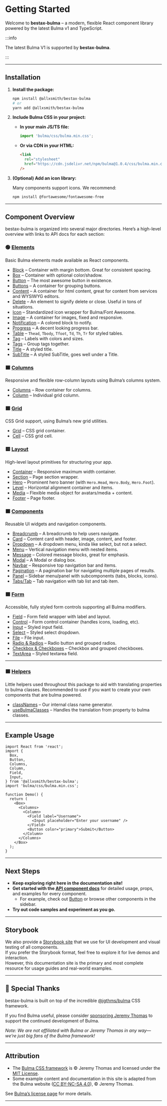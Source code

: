 # Getting Started

Welcome to **bestax-bulma** – a modern, flexible React component library powered by the latest Bulma v1 and TypeScript.

:::info

The latest Bulma V1 is supported by **bestax-bulma**.

:::

---

## Installation

1. **Install the package:**

   ```bash
   npm install @allxsmith/bestax-bulma
   # or
   yarn add @allxsmith/bestax-bulma
   ```

2. **Include Bulma CSS in your project:**
   - **In your main JS/TS file:**
     ```js
     import 'bulma/css/bulma.min.css';
     ```
   - **Or via CDN in your HTML:**
     ```html
     <link
       rel="stylesheet"
       href="https://cdn.jsdelivr.net/npm/bulma@1.0.4/css/bulma.min.css"
     />
     ```

3. **(Optional) Add an icon library:**

   Many components support icons. We recommend:

   ```bash
   npm install @fortawesome/fontawesome-free
   ```

---

## Component Overview

bestax-bulma is organized into several major directories. Here’s a high-level overview with links to API docs for each section:

### 🟢 [Elements](/docs/category/elements)

Basic Bulma elements made available as React components.

- [Block](/docs/api/elements/block) – Container with margin bottom. Great for consistent spacing.
- [Box](/docs/api/elements/box) – Container with optional color/shadow.
- [Button](/docs/api/elements/button) – The most awesome button in existence.
- [Buttons](/docs/api/elements/buttons) – A container for grouping buttons.
- [Content](/docs/api/elements/content) – A container for html content, great for content from services and WYSIWYG editors.
- [Delete](/docs/api/elements/delete) – An element to signify delete or close. Useful in tons of situations.
- [Icon](/docs/api/elements/icon) – Standardized icon wrapper for Bulma/Font Awesome.
- [Image](/docs/api/elements/image) – A container for images, fixed and responsive.
- [Notification](/docs/api/elements/notification) – A colored block to notify.
- [Progress](/docs/api/elements/progress) – A decent looking progress bar.
- [Table](/docs/api/elements/table) – `Thead`, `Tbody`, `Tfoot`, `Td`, `Th`, `Tr` for styled tables.
- [Tag](/docs/api/elements/tag) – Labels with colors and sizes.
- [Tags](/docs/api/elements/tags) – Group tags together.
- [Title](/docs/api/elements/title) – A styled title.
- [SubTitle](/docs/api/elements/subtitle) – A styled SubTitle, goes well under a Title.

### 🟦 [Columns](/docs/category/columns)

Responsive and flexible row-column layouts using Bulma’s columns system.

- [Columns](/docs/api/columns) – Row container for columns.
- [Column](/docs/api/columns/column) – Individual grid column.

### 🟩 [Grid](/docs/category/grid)

CSS Grid support, using Bulma’s new grid utilities.

- [Grid](/docs/api/grid) – CSS grid container.
- [Cell](/docs/api/grid/cell) – CSS grid cell.

### 🟨 [Layout](/docs/category/layout)

High-level layout primitives for structuring your app.

- [Container](/docs/api/layout/container) – Responsive maximum width container.
- [Section](/docs/api/layout/section) – Page section wrapper.
- [Hero](/docs/api/layout/hero) – Prominent hero banner (with `Hero.Head`, `Hero.Body`, `Hero.Foot`).
- [Level](/docs/api/layout/level) – Horizontal alignment container and items.
- [Media](/docs/api/layout/media) – Flexible media object for avatars/media + content.
- [Footer](/docs/api/layout/footer) – Page footer.

### 🟧 [Components](/docs/category/components)

Reusable UI widgets and navigation components.

- [Breadcrumb](/docs/api/components/breadcrumb) – A breadcrumb to help users navigate.
- [Card](/docs/api/components/card) – Content card with header, image, content, and footer.
- [Dropdown](/docs/api/components/dropdown) – A dropdown menu, kinda like select, but not a select.
- [Menu](/docs/api/components/menu) – Vertical navigation menu with nested items.
- [Message](/docs/api/components/message) – Colored message blocks, great for emphasis.
- [Modal](/docs/api/components/modal) – A Modal or dialog box.
- [Navbar](/docs/api/components/navbar) – Responsive top navigation bar and items.
- [Pagination](/docs/api/components/pagination) – A pagination bar for navigating multiple pages of results.
- [Panel](/docs/api/components/panel) – Sidebar menu/panel with subcomponents (tabs, blocks, icons).
- [Tabs/Tab](/docs/api/components/tabs) – Tab navigation with tab list and tab item.

### 🟪 [Form](/docs/category/form)

Accessible, fully styled form controls supporting all Bulma modifiers.

- [Field](/docs/api/form/field) – Form field wrapper with label and layout.
- [Control](/docs/api/form/control) – Form control container (handles icons, loading, etc).
- [Input](/docs/api/form/input) – Styled input field.
- [Select](/docs/api/form/select) – Styled select dropdown.
- [File](/docs/api/form/file) – File input.
- [Radio & Radios](/docs/api/form/radio) – Radio button and grouped radios.
- [Checkbox & Checkboxes](/docs/api/form/checkbox) – Checkbox and grouped checkboxes.
- [TextArea](/docs/api/form/textarea) – Styled textarea field.

---

### 🟦 [Helpers](/docs/category/helpers)

Little helpers used throughout this package to aid with translating properties to bulma classes. Recommended to use if you want to create your own components that are bulma powered.

- [classNames](/docs/api/helpers/classnames) – Our internal class name generator.
- [useBulmaClasses](/docs/api/helpers/usebulmaclasses) – Handles the translation from property to bulma classes.

---

## Example Usage

```tsx live
import React from 'react';
import {
  Box,
  Button,
  Columns,
  Column,
  Field,
  Input,
} from '@allxsmith/bestax-bulma';
import 'bulma/css/bulma.min.css';

function Demo() {
  return (
    <Box>
      <Columns>
        <Column>
          <Field label="Username">
            <Input placeholder="Enter your username" />
          </Field>
          <Button color="primary">Submit</Button>
        </Column>
      </Columns>
    </Box>
  );
}
```

---

## Next Steps

- **Keep exploring right here in the documentation site!**
- **Get started with the [API component docs](/docs/category/elements/)** for detailed usage, props, and examples for every component.
  - For example, check out [Button](/docs/api/elements/button) or browse other components in the sidebar.
- **Try out code samples and experiment as you go.**

---

## Storybook

We also provide a [Storybook site](https://bestax.cc/storybook) that we use for UI development and visual testing of all components.  
If you prefer the Storybook format, feel free to explore it for live demos and interaction.  
However, this documentation site is the primary and most complete resource for usage guides and real-world examples.

---

## 🙏 Special Thanks

bestax-bulma is built on top of the incredible [@jgthms/bulma](https://github.com/jgthms/bulma) CSS framework.

If you find Bulma useful, please consider [sponsoring Jeremy Thomas](https://github.com/sponsors/jgthms) to support the continued development of Bulma.

_Note: We are not affiliated with Bulma or Jeremy Thomas in any way—we’re just big fans of the Bulma framework!_

---

## Attribution

- The [Bulma CSS framework](https://bulma.io) is © Jeremy Thomas and licensed under the [MIT License](https://github.com/jgthms/bulma/blob/master/LICENSE).
- Some example content and documentation in this site is adapted from the Bulma website ([CC BY-NC-SA 4.0](https://creativecommons.org/licenses/by-nc-sa/4.0/)), © Jeremy Thomas.

See [Bulma’s license page](https://github.com/jgthms/bulma/blob/main/LICENSE) for more details.

---
